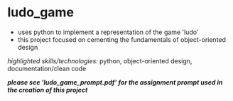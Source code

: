 <h1>ludo_game</h1>
<ul>
<li>uses python to implement a representation of the game 'ludo'</li>
<li>this project focused on cementing the fundamentals of object-oriented design</li>
</ul>
<p><em>highlighted skills/technologies:</em> python, object-oriented design, documentation/clean code</p>
<em><b>please see 'ludo_game_prompt.pdf' for the assignment prompt used in the creation of this project</em></b>
